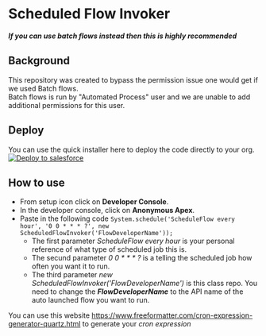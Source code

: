 # Scheduled Flow Invoker

***If you can use batch flows instead then this is highly recommended***

## Background

This repository was created to bypass the permission issue one would get if we used Batch flows. \
Batch flows is run by "Automated Process" user and we are unable to add additional permissions for this user.

## Deploy

You can use the quick installer here to deploy the code directly to your org. \
[![Deploy to salesforce](https://githubsfdeploy.herokuapp.com/resources/img/deploy.png)](https://githubsfdeploy.herokuapp.com?owner=ehsky&repo=ScheduledFlowInvoker&ref=main)

## How to use

- From setup icon click on **Developer Console**.
- In the developer console, click on **Anonymous Apex**.
- Paste in the following code `System.schedule('ScheduleFlow every hour', '0 0 * * * ?', new ScheduledFlowInvoker('FlowDeveloperName'));`
  - The first parameter *ScheduleFlow every hour* is your personal reference of what type of scheduled job this is.
  - The secund parameter *0 0 * * * ?* is a telling the scheduled job how often you want it to run.
  - The third parameter *new ScheduledFlowInvoker('FlowDeveloperName')* is this class repo. You need to change the ***FlowDeveloperName*** to the API name of the auto launched flow you want to run.

You can use this website https://www.freeformatter.com/cron-expression-generator-quartz.html to generate your *cron expression*